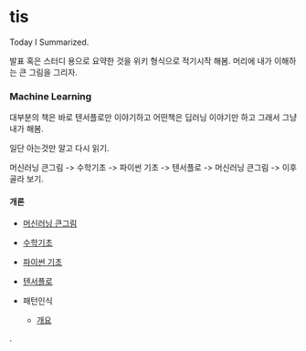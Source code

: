 # tis
Today I Summarized.

발표 혹은 스터디 용으로 요약한 것을 위키 형식으로 적기시작 해봄.
머리에 내가 이해하는 큰 그림을 그리자.

### Machine Learning
대부분의 책은 바로 텐서플로만 이야기하고 어떤책은 딥러닝 이야기만 하고 그래서 그냥 내가 해봄.

일단 아는것만 알고 다시 읽기.

머신러닝 큰그림 -> 수학기초 -> 파이썬 기초 -> 텐서플로 -> 머신러닝 큰그림 -> 이후 골라 보기.

#### 개론

* [머신러닝 큰그림](BigPicture.md)

* [수학기초](MathIntroduction.md)

* [파이썬 기초](Python.md)

* [텐서플로](Tensorflow.md)

* 패턴인식
  * [개요](../pattern_recognition/001.md)

.
